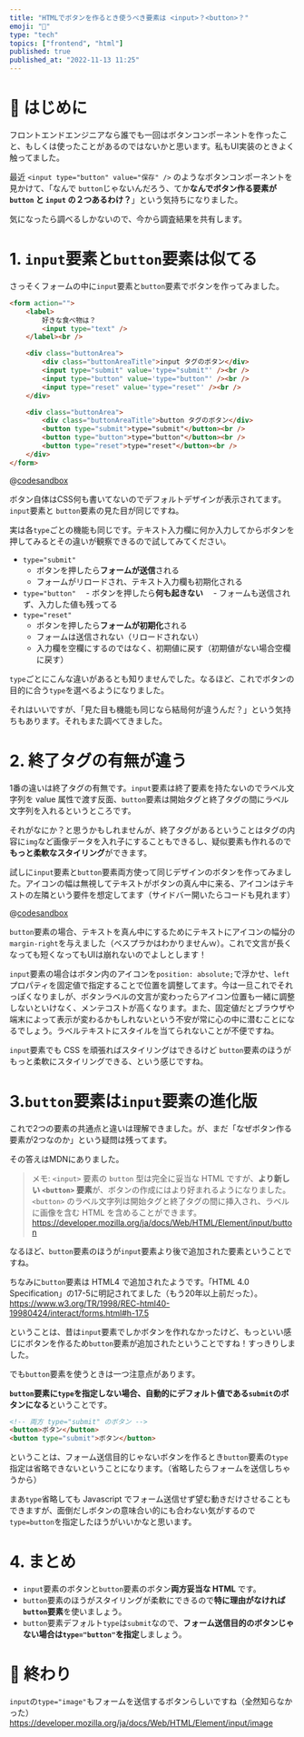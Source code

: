 ```yaml
---
title: "HTMLでボタンを作るとき使うべき要素は <input>？<button>？"
emoji: "🎯"
type: "tech"
topics: ["frontend", "html"]
published: true
published_at: "2022-11-13 11:25"
---
```

# 🌼 はじめに

フロントエンドエンジニアなら誰でも一回はボタンコンポーネントを作ったこと、もしくは使ったことがあるのではないかと思います。私もUI実装のときよく触ってました。

最近 `<input type="button" value="保存" />` のようなボタンコンポーネントを見かけて、「なんで `button`じゃないんだろう、てか**なんでボタン作る要素が `button` と `input` の２つあるわけ？**」という気持ちになりました。

気になったら調べるしかないので、今から調査結果を共有します。

# 1. `input`要素と`button`要素は似てる

さっそくフォームの中に`input`要素と`button`要素でボタンを作ってみました。

```html
<form action="">
    <label>
        好きな食べ物は？
        <input type="text" />
    </label><br />

    <div class="buttonArea">
        <div class="buttonAreaTitle">input タグのボタン</div>
        <input type="submit" value='type="submit"' /><br />
        <input type="button" value='type="button"' /><br />
        <input type="reset" value='type="reset"' /><br />
    </div>

    <div class="buttonArea">
        <div class="buttonAreaTitle">button タグのボタン</div>
        <button type="submit">type="submit"</button><br />
        <button type="button">type="button"</button><br />
        <button type="reset">type="reset"</button><br />
    </div>
</form>
```

@[codesandbox](https://codesandbox.io/embed/button-xswzeg?fontsize=14&hidenavigation=1&theme=dark)


ボタン自体はCSS何も書いてないのでデフォルトデザインが表示されてます。`input`要素と `button`要素の見た目が同じですね。

実は各`type`ごとの機能も同じです。テキスト入力欄に何か入力してからボタンを押してみるとその違いが観察できるので試してみてください。

- `type="submit"`
    - ボタンを押したら**フォームが送信**される
    - フォームがリロードされ、テキスト入力欄も初期化される
- `type="button"`
　- ボタンを押したら**何も起きない**
　- フォームも送信されず、入力した値も残ってる
- `type="reset"`
    - ボタンを押したら**フォームが初期化**される
    - フォームは送信されない（リロードされない）
    - 入力欄を空欄にするのではなく、初期値に戻す（初期値がない場合空欄に戻す）

`type`ごとにこんな違いがあるとも知りませんでした。なるほど、これでボタンの目的に合う`type`を選べるようになりました。

それはいいですが、「見た目も機能も同じなら結局何が違うんだ？」という気持ちもあります。それもまた調べてきました。


# 2. 終了タグの有無が違う

1番の違いは終了タグの有無です。`input`要素は終了要素を持たないのでラベル文字列を value 属性で渡す反面、`button`要素は開始タグと終了タグの間にラベル文字列を入れるというところです。

それがなにか？と思うかもしれませんが、終了タグがあるということはタグの内容に`img`など画像データを入れ子にすることもできるし、疑似要素も作れるので**もっと柔軟なスタイリング**ができます。

試しに`input`要素と`button`要素両方使って同じデザインのボタンを作ってみました。アイコンの幅は無視してテキストがボタンの真ん中に来る、アイコンはテキストの左隣という要件を想定してます（サイドバー開いたらコードも見れます）

@[codesandbox](https://codesandbox.io/embed/button-styling-z7ti2n?fontsize=14&hidenavigation=1&theme=dark)

`button`要素の場合、テキストを真ん中にするためにテキストにアイコンの幅分の`margin-right`を与えました（ベスプラかはわかりませんｗ）。これで文言が長くなっても短くなってもUIは崩れないのでよしとします！

`input`要素の場合はボタン内のアイコンを`position: absolute;`で浮かせ、`left`プロパティを固定値で指定することで位置を調整してます。今は一旦これでそれっぽくなりましが、ボタンラベルの文言が変わったらアイコン位置も一緒に調整しないといけなく、メンテコストが高くなります。また、固定値だとブラウザや端末によって表示が変わるかもしれないという不安が常に心の中に潜むことになるでしょう。ラベルテキストにスタイルを当てられないことが不便ですね。

`input`要素でも CSS を頑張ればスタイリングはできるけど `button`要素のほうがもっと柔軟にスタイリングできる、という感じですね。


# 3.`button`要素は`input`要素の進化版　

これで2つの要素の共通点と違いは理解できました。が、まだ「なぜボタン作る要素が2つなのか」という疑問は残ってます。

その答えはMDNにありました。

> メモ: `<input>` 要素の `button` 型は完全に妥当な HTML ですが、**より新しい `<button>` 要素**が、ボタンの作成にはより好まれるようになりました。 `<button>` のラベル文字列は開始タグと終了タグの間に挿入され、ラベルに画像を含む HTML を含めることができます。
https://developer.mozilla.org/ja/docs/Web/HTML/Element/input/button

なるほど、`button`要素のほうが`input`要素より後で追加された要素ということですね。

ちなみに`button`要素は HTML4 で追加されたようです。「HTML 4.0 Specification」の17-5に明記されてました（もう20年以上前だった）。
https://www.w3.org/TR/1998/REC-html40-19980424/interact/forms.html#h-17.5

ということは、昔は`input`要素でしかボタンを作れなかったけど、もっといい感じにボタンを作るため`button`要素が追加されたということですね！すっきりしました。

でも`button`要素を使うときは一つ注意点があります。

**`button`要素に`type`を指定しない場合、自動的にデフォルト値である`submit`のボタンになる**ということです。

```html
<!-- 両方 type="submit" のボタン -->
<button>ボタン</button>
<button type="submit">ボタン</button>
```

ということは、フォーム送信目的じゃないボタンを作るとき`button`要素の`type`指定は省略できないということになります。（省略したらフォームを送信しちゃうから）

まあ`type`省略しても Javascript でフォーム送信せず望む動きだけさせることもできますが、面倒だしボタンの意味合い的にも合わない気がするので`type=button`を指定したほうがいいかなと思います。


# 4. まとめ


- `input`要素のボタンと`button`要素のボタン**両方妥当な HTML** です。
- `button`要素のほうがスタイリングが柔軟にできるので**特に理由がなければ`button`要素**を使いましょう。
- `button`要素デフォルト`type`は`submit`なので、**フォーム送信目的のボタンじゃない場合は`type="button"`を指定**しましょう。


# 🌷 終わり

`input`の`type="image"`もフォームを送信するボタンらしいですね（全然知らなかった）
https://developer.mozilla.org/ja/docs/Web/HTML/Element/input/image
